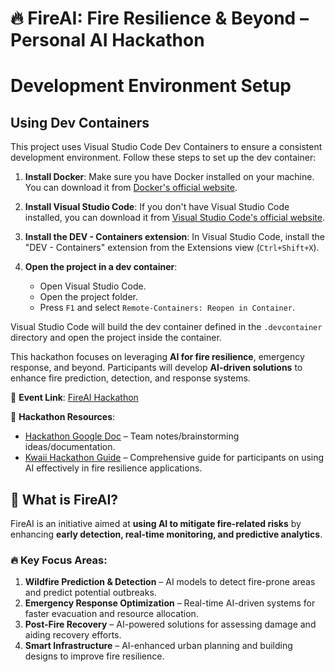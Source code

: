 # 🔥 FireAI: Fire Resilience & Beyond – Personal AI Hackathon  
# Development Environment Setup

## Using Dev Containers

This project uses Visual Studio Code Dev Containers to ensure a consistent development environment. Follow these steps to set up the dev container:

1. **Install Docker**: Make sure you have Docker installed on your machine. You can download it from [Docker's official website](https://www.docker.com/products/docker-desktop).

2. **Install Visual Studio Code**: If you don't have Visual Studio Code installed, you can download it from [Visual Studio Code's official website](https://code.visualstudio.com/).

3. **Install the DEV - Containers extension**: In Visual Studio Code, install the "DEV - Containers" extension from the Extensions view (`Ctrl+Shift+X`).

4. **Open the project in a dev container**:
   - Open Visual Studio Code.
   - Open the project folder.
   - Press `F1` and select `Remote-Containers: Reopen in Container`.

Visual Studio Code will build the dev container defined in the `.devcontainer` directory and open the project inside the container.

This hackathon focuses on leveraging **AI for fire resilience**, emergency response, and beyond. Participants will develop **AI-driven solutions** to enhance fire prediction, detection, and response systems.  

📅 **Event Link**: [FireAI Hackathon](https://lu.ma/djblzsj5)  

📄 **Hackathon Resources**:  
- [Hackathon Google Doc](https://docs.google.com/document/d/16V5l3yia1Lz9OKjCZtpF2nCoz0LMoRUfy1GG1rFJQnc/edit?tab=t.0#heading=h.h9pniebat0ch) – Team notes/brainstorming ideas/documentation.
- [Kwaii Hackathon Guide](https://docs.google.com/document/d/10gCKUugqRjMwj0wIuKW-_vIyp9Z_9SC8Vul7q6XjBT8/edit?tab=t.0) – Comprehensive guide for participants on using AI effectively in fire resilience applications.  

## 🔹 What is FireAI?  
FireAI is an initiative aimed at **using AI to mitigate fire-related risks** by enhancing **early detection, real-time monitoring, and predictive analytics**.  

### 🔥 **Key Focus Areas**:  
1. **Wildfire Prediction & Detection** – AI models to detect fire-prone areas and predict potential outbreaks.  
2. **Emergency Response Optimization** – Real-time AI-driven systems for faster evacuation and resource allocation.  
3. **Post-Fire Recovery** – AI-powered solutions for assessing damage and aiding recovery efforts.  
4. **Smart Infrastructure** – AI-enhanced urban planning and building designs to improve fire resilience.  
